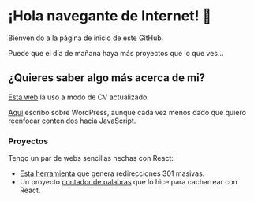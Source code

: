 # ¡Hola navegante de Internet! 👋

Bienvenido a la página de inicio de este GitHub.

Puede que el día de mañana haya más proyectos que lo que ves...

## ¿Quieres saber algo más acerca de mi?

[Esta web](https://javiervallejo.me/) la uso a modo de CV actualizado.

[Aquí](https://javiervallejo.com/) escribo sobre WordPress, aunque cada vez menos dado que quiero reenfocar contenidos hacia JavaScript.

### Proyectos
Tengo un par de webs sencillas hechas con React:
- [Esta herramienta](https://laredireccion301.com/) que genera redirecciones 301 masivas.
- Un proyecto [contador de palabras](https://cuentapalabras.com/) que lo hice para cacharrear con React.


<!--
**javiervallejooca/javiervallejooca** is a ✨ _special_ ✨ repository because its `README.md` (this file) appears on your GitHub profile.

Here are some ideas to get you started:
-->
